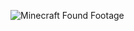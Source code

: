 ![Minecraft Found Footage](https://github.com/SpacePotatoee/MinecraftFoundFootage/blob/main/MinecraftFoundFootage.png)
